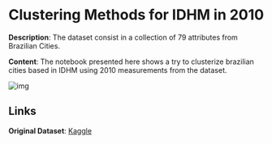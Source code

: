 # Clustering Methods for IDHM in 2010
**Description**: The dataset consist in a collection of 79 attributes from Brazilian Cities.

**Content**: The notebook presented here shows a try to clusterize brazilian cities based in IDHM using 2010 measurements from the dataset.

![img](https://user-images.githubusercontent.com/32513366/71327835-6397dc80-24ec-11ea-99d9-97bb5c9acf8d.jpg)

## Links
**Original Dataset**: [Kaggle](https://www.kaggle.com/crisparada/brazilian-cities)
